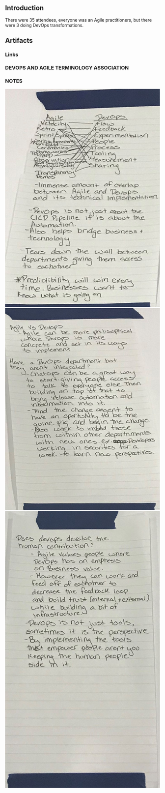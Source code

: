 ## Introduction
There were 35 attendees, everyone was an Agile practitioners, but there were 3 doing DevOps transformations.

## Artifacts

### Links

### DEVOPS AND AGILE TERMINOLOGY ASSOCIATION

### NOTES
<img src="https://github.com/imseandavis/Presentations/blob/master/2018/AgileOpenFlorida/Agile_And_DevOps_Resources/Notes%20-%20Page%201.JPG"/> <br>
<img src="https://github.com/imseandavis/Presentations/blob/master/2018/AgileOpenFlorida/Agile_And_DevOps_Resources/Notes%20-%20Page%202.JPG"/> <br>
<img src="https://github.com/imseandavis/Presentations/blob/master/2018/AgileOpenFlorida/Agile_And_DevOps_Resources/Notes%20-%20Page%203.JPG"/> <br>
